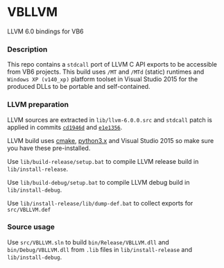 # VBLLVM
LLVM 6.0 bindings for VB6

### Description

This repo contains a `stdcall` port of LLVM C API exports to be accessible from VB6 projects. This build uses `/MT` and `/MTd` (static) runtimes and `Windows XP (v140_xp)` platform toolset in Visual Studio 2015 for the produced DLLs to be portable and self-contained.

### LLVM preparation

LLVM sources are extracted in `lib/llvm-6.0.0.src` and `stdcall` patch is applied in commits [`cd1946d`](https://github.com/wqweto/VBLLVM/commit/cd1946dfd8e83cc7ddc7e84d277cffd01f716712) and [`e1e1356`](https://github.com/wqweto/VBLLVM/commit/e1e1356a6ac7592398937ac000fdde7e5a7d8670).

LLVM build uses [cmake](https://cmake.org/download/), [python3.x](https://www.python.org/downloads/) and Visual Studio 2015 so make sure you have these pre-installed.

Use `lib/build-release/setup.bat` to compile LLVM release build in `lib/install-release`.

Use `lib/build-debug/setup.bat` to compile LLVM debug build in `lib/install-debug`.

Use `lib/install-release/lib/dump-def.bat` to collect exports for `src/VBLLVM.def`

### Source usage

Use `src/VBLLVM.sln` to build `bin/Release/VBLLVM.dll` and `bin/Debug/VBLLVM.dll` from `.lib` files in `lib/install-release` and `lib/install-debug`.
